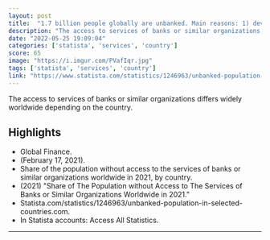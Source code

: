 ```yaml
---
layout: post
title:  "1.7 billion people globally are unbanked. Main reasons: 1) developing nations, lack of banking/tech infrastructure 2) lack of trust in the banking industry."
description: "The access to services of banks or similar organizations differs widely worldwide depending on the country."
date: "2022-05-25 19:09:04"
categories: ['statista', 'services', 'country']
score: 65
image: "https://i.imgur.com/PVafIqr.jpg"
tags: ['statista', 'services', 'country']
link: "https://www.statista.com/statistics/1246963/unbanked-population-in-selected-countries/"
---
```


The access to services of banks or similar organizations differs widely worldwide depending on the country.

## Highlights

- Global Finance.
- (February 17, 2021).
- Share of the population without access to the services of banks or similar organizations worldwide in 2021, by country.
- (2021) "Share of The Population without Access to The Services of Banks or Similar Organizations Worldwide in 2021."
- Statista.com/statistics/1246963/unbanked-population-in-selected-countries.com.
- In Statista accounts: Access All Statistics.

---

